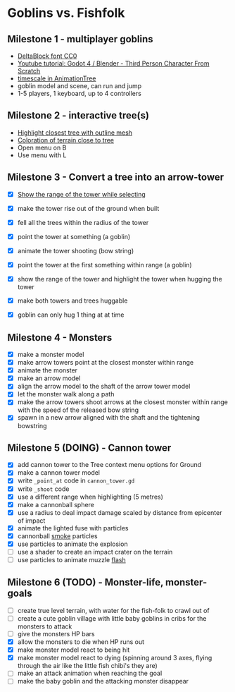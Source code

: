 # Goblins vs. Fishfolk

## Milestone 1 - multiplayer goblins

- [DeltaBlock font CC0](https://www.fontspace.com/delta-block-font-f108775)
- [Youtube tutorial: Godot 4 / Blender - Third Person Character From Scratch](https://youtu.be/VasHZZyPpYU?si=uVCYltNUYqa3C8hG)
- [timescale in AnimationTree](https://github.com/godotengine/godot-proposals/issues/463#issuecomment-585551999)
- goblin model and scene, can run and jump
- 1-5 players, 1 keyboard, up to 4 controllers

## Milestone 2 - interactive tree(s)

- [Highlight closest tree with outline mesh](https://www.reddit.com/r/godot/comments/16ulxqs/does_anybody_knows_how_this_3d_model_outline_is/)
- [Coloration of terrain close to tree](https://www.reddit.com/r/godot/comments/gok070/need_help_getting_world_coordinates_in_shader/)
- Open menu on B
- Use menu with L

## Milestone 3 - Convert a tree into an arrow-tower
- [x] [Show the range of the tower while selecting](https://godotshaders.com/shader/sdf-range-rings-3d/)
- [x] make the tower rise out of the ground when built
- [x] fell all the trees within the radius of the tower
- [x] point the tower at something (a goblin)
- [x] animate the tower shooting (bow string)
- [x] point the tower at the first something within range (a goblin)
- [x] show the range of the tower and highlight the tower when hugging the tower
- [x] make both towers and trees huggable
- [x] goblin can only hug 1 thing at at time


## Milestone 4 - Monsters
- [x] make a monster model
- [x] make arrow towers point at the closest monster within range
- [x] animate the monster
- [x] make an arrow model
- [x] align the arrow model to the shaft of the arrow tower model
- [x] let the monster walk along a path
- [x] make the arrow towers shoot arrows at the closest monster within range with the speed of the released bow string
- [x] spawn in a new arrow aligned with the shaft and the tightening bowstring

## Milestone 5 (DOING) - Cannon tower
- [x] add cannon tower to the Tree context menu options for Ground
- [x] make a cannon tower model
- [x] write `_point_at` code in `cannon_tower.gd`
- [x] write `_shoot` code 
- [x] use a different range when highlighting (5 metres)
- [x] make a cannonball sphere
- [x] use a radius to deal impact damage scaled by distance from epicenter of impact
- [x] animate the lighted fuse with particles
- [x] cannonball  [smoke](https://www.youtube.com/watch?v=jVdgmbn67G8) particles
- [x] use particles to animate the explosion
- [ ] use a shader to create an impact crater on the terrain
- [ ] use particles to animate muzzle [flash](https://www.youtube.com/watch?v=jVdgmbn67G8)

## Milestone 6 (TODO) - Monster-life, monster-goals
- [ ] create true level terrain, with water for the fish-folk to crawl out of
- [ ] create a cute goblin village with little baby goblins in cribs for the monsters to attack
- [ ] give the monsters HP bars
- [x] allow the monsters to die when HP runs out
- [x] make monster model react to being hit
- [x] make monster model react to dying (spinning around 3 axes, flying through the air like the little fish chibi's they are)
- [ ] make an attack animation when reaching the goal
- [ ] make the baby goblin and the attacking monster disappear
